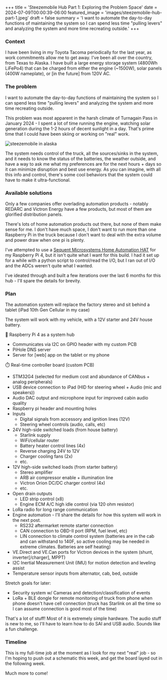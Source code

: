 +++
title = 'Steezemobile Hub Part 1: Exploring the Problem Space'
date = 2024-07-09T00:00:39-06:00
featured_image = 'images/steezemobile-hub-part-1.jpeg'
draft = false
summary = 'I want to automate the day-to-day functions of maintaining the system so I can spend less time "pulling levers" and analyzing the system and more time recreating outside.'
+++

### Context
I have been living in my Toyota Tacoma periodically for the last year, as work commitments allow me to get away. I've been all over the country, from Texas to Alaska. I have built a large energy storage system (4800Wh LiFePo4) that can be charged from either the engine (~1500W), solar panels (400W nameplate), or [in the future] from 120V AC.

### The problem

I want to automate the day-to-day functions of maintaining the system so I can spend less time "pulling levers" and analyzing the system and more time recreating outside.

This problem was most apparent in the harsh climate of Turnagain Pass in January 2024 - I spent a lot of time running the engine, watching solar generation during the 1-2 hours of decent sunlight in a day. That's prime time that I could have been skiing or working on "real" work. 

![steezemobile in alaska](/img/alaska-truck-january.jpeg)

The system needs control of the truck, all the sources/sinks in the system, and it needs to know the status of the batteries, the weather outside, and have a way to ask me what my preferences are for the next hours + days so it can minimize disruption and best use energy. As you can imagine, with all this info and control, there's some cool behaviors that the system could have to make it ultra-functional.


### Available solutions
Only a few companies offer overlading automation products - notably REDARC and Victron Energy have a few products, but most of them are glorified distribution panels. 

There's lots of home automation products out there, but none of them make sense for me. I don't have much space, I don't want to run more than one Raspberry Pi in the truck because I don't want to deal with the extra volume and power draw when one pi is plenty.

I've attempted to use a [Sequent Microsystems Home Automation HAT](https://sequentmicrosystems.com/) for my Raspberry Pi 4, but it isn't quite what I want for this build. I had it set up for a while with a python script to control/read the I/O, but I ran out of I/O and the ADCs weren't quite what I wanted.

I've ideated through and built a few iterations over the last 6 months for this hub - I'll spare the details for brevity.

### Plan

The automation system will replace the factory stereo and sit behind a tablet (iPad 10th Gen Cellular in my case)

The system will work with my vehicle, with a 12V starter and 24V house battery.

🧠 Raspberry Pi 4 as a system hub
- Communicates via I2C on GPIO header with my custom PCB
- PiHole DNS server
- Server for [web] app on the tablet or my phone

⏱️ Real-time controller board (custom PCB)
- STM32G4 (selected for medium cost and abundance of CANbus + analog peripherals)
- USB device connection to iPad (HID for steering wheel + Audio (mic and speakers))
- Audio DAC output and microphone input for improved cabin audio quality
- Raspberry pi header and mounting holes
- Inputs 
    - Digital signals from accessory and ignition lines (12V)
    - Steering wheel controls (audio, calls, etc)
- 24V high-side switched loads (from house battery)
    - Starlink supply
    - WiFi/cellular router
    - Battery heater control lines (4x)
    - Reverse charging 24V to 12V
    - Charger cooling fans (2x)
    - etc.
- 12V high-side switched loads (from starter battery)
    - Stereo amplifier
    - ARB air compressor enable + illumination line
    - Victron Orion DC/DC charger control (4x)
    - etc.
- Open drain outputs
    - LED strip control (x8)
    - Engine ECM A/C high idle control (via 120 ohm resistor)
- LoRa radio for long range communication
- Engine automation - I'll share the details for how this system will work in the next post.
    - RS232 aftermarket remote starter connection
    - CAN connection to OBD-II port (RPM, fuel level, etc)
    - LIN connection to climate control system (batteries are in the cab and can withstand to 140F, so active cooling may be needed in extreme climates. Batteries are self heating)
- VE.Direct and VE.Can ports for Victron devices in the system (shunt, inverter[/charger], MPPT)
- I2C Inertial Measurement Unit (IMU) for motion detection and leveling assist
- Temperature sensor inputs from alternator, cab, bed, outside

Stretch goals for later:
- Security system w/ Cameras and detection/classification of events
- LoRa + BLE dongle for remote monitoring of truck from phone when phone doesn't have cell connection (truck has Starlink on all the time so I can assume connection is good most of the time)


That's a lot of stuff! Most of it is extremely simple hardware. The audio stuff is new to me, so I'll have to learn how to do SAI and USB audio. Sounds like a fun challenge.

### Timeline

This is my full-time job at the moment as I look for my next "real" job - so I'm hoping to push out a schematic this week, and get the board layed out in the following week.

Much more to come!
